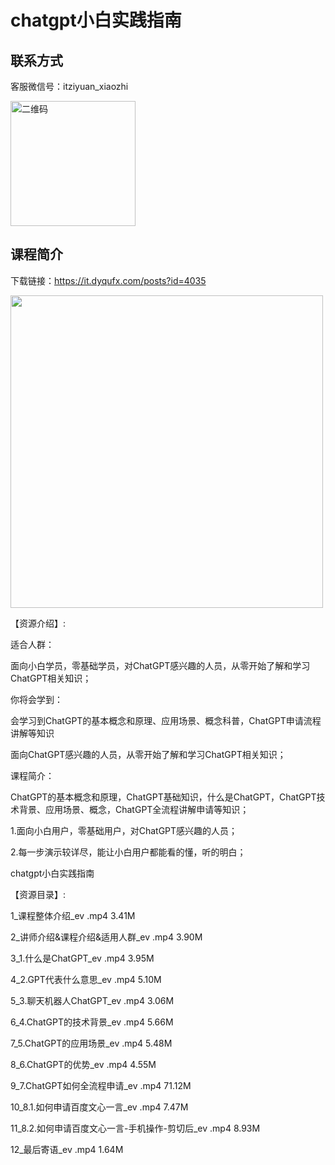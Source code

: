 # chatgpt小白实践指南

## 联系方式

客服微信号：itziyuan_xiaozhi

<img src="https://ziyuanyun.oss-cn-guangzhou.aliyuncs.com/common/20240614073449/666b82192834a.jpg" width="200" height="200" alt="二维码">

## 课程简介

下载链接：https://it.dyqufx.com/posts?id=4035

<img src="https://ziyuanyun.oss-cn-guangzhou.aliyuncs.com/yun/20240515185557/664494bd4fcee.jpg" width="500" alt="">

  【资源介绍】:

 适合人群：

 面向小白学员，零基础学员，对ChatGPT感兴趣的人员，从零开始了解和学习ChatGPT相关知识；

 你将会学到：

 会学习到ChatGPT的基本概念和原理、应用场景、概念科普，ChatGPT申请流程讲解等知识

 面向ChatGPT感兴趣的人员，从零开始了解和学习ChatGPT相关知识；

 课程简介：

 ChatGPT的基本概念和原理，ChatGPT基础知识，什么是ChatGPT，ChatGPT技术背景、应用场景、概念，ChatGPT全流程讲解申请等知识；

 1.面向小白用户，零基础用户，对ChatGPT感兴趣的人员；

 2.每一步演示较详尽，能让小白用户都能看的懂，听的明白；

 chatgpt小白实践指南



 【资源目录】:

 1_课程整体介绍_ev .mp4 3.41M

 2_讲师介绍&amp;课程介绍&amp;适用人群_ev .mp4 3.90M

 3_1.什么是ChatGPT_ev .mp4 3.95M

 4_2.GPT代表什么意思_ev .mp4 5.10M

 5_3.聊天机器人ChatGPT_ev .mp4 3.06M

 6_4.ChatGPT的技术背景_ev .mp4 5.66M

 7_5.ChatGPT的应用场景_ev .mp4 5.48M

 8_6.ChatGPT的优势_ev .mp4 4.55M

 9_7.ChatGPT如何全流程申请_ev .mp4 71.12M

 10_8.1.如何申请百度文心一言_ev .mp4 7.47M

 11_8.2.如何申请百度文心一言-手机操作-剪切后_ev .mp4 8.93M

 12_最后寄语_ev .mp4 1.64M

 &nbsp;

  